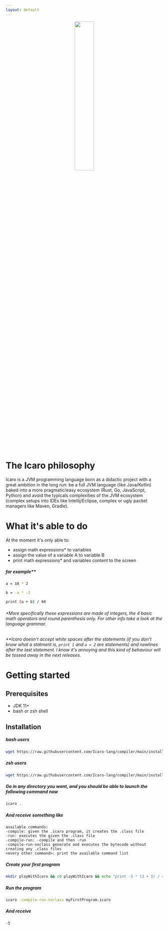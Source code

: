 ```yaml
---
layout: default
---
```


<div align="center">
    <img src="https://raw.githubusercontent.com/LGala/Icaro/main/images/logo.jpg" width="35%" >
</div>

# The Icaro philosophy

Icaro is a JVM programming language born as a didactic project with a great ambition in the long run: be a full JVM language (like Java/Kotlin) baked into a more pragmatic/easy ecosystem (Rust, Go, JavaScript, Python) and avoid the typicals complexities of the JVM ecosystem (complex setups into IDEs like Intellij/Eclipse, complex or ugly packet managers like Maven, Gradle).

# What it's able to do

At the moment it's only able to:
* assign math expressions* to variables
* assign the value of a variable A to variable B
* print math expressions* and variables content to the screen

##### for example**

```bash
a = 10 * 2

b = -a * -2

print (a + b) / 60
```

###### *More specifically these expressions are made of integers, the 4 basic math operators and round parenthesis only. For other info take a look at the language grammar.

###### **Icaro doesn't accept white spaces after the statements (if you don't know what a statment is, `print 1` and `a = 2` are statements) and newlines after the last statement. I know it's annoying and this kind of behaviour will be tossed away in the next releases.

# Getting started

## Prerequisites

* JDK 11+
* bash or zsh shell

## Installation

##### bash users

```bash
wget https://raw.githubusercontent.com/Icaro-lang/compiler/main/installers/bashicaroinstaller.sh && bash bashicaroinstaller.sh && source ~/.bashrc; rm bashicaroinstaller.sh
```

##### zsh users

```bash
wget https://raw.githubusercontent.com/Icaro-lang/compiler/main/installers/zshicaroinstaller.sh && bash zshicaroinstaller.sh && source ~/.zshrc; rm zshicaroinstaller.sh
```

##### Go in any directory you want, and you should be able to launch the following command now

```bash
icaro .
```

##### And receive something like

```
available commands:
-compile: given the .icaro program, it creates the .class file
-run: executes the given the .class file
-compile-run: -compile and then -run
-compile-run-noclass generate and executes the bytecode without creating any .class files
<every other command>: print the available command list
```

##### Create your first program

```bash
mkdir playWithIcaro && cd playWithIcaro && echo "print -5 * (3 + 1) / 4" | tr -d '\n' > myFirstProgram.icaro;
```

##### Run the program

```bash
icaro -compile-run-noclass myFirstProgram.icaro
```

##### And receive

```
-5
```
